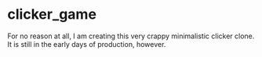 # clicker_game

For no reason at all, I am creating this very crappy minimalistic clicker clone. It is still in the early days of production, however.
